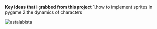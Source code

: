 **Key ideas that i grabbed from this project**
1.how to implement sprites in pygame
2.the dynamics of characters

![astalabista](https://user-images.githubusercontent.com/23181294/65386373-96e69600-dd5a-11e9-9bfc-9a5678acaa4b.PNG)
